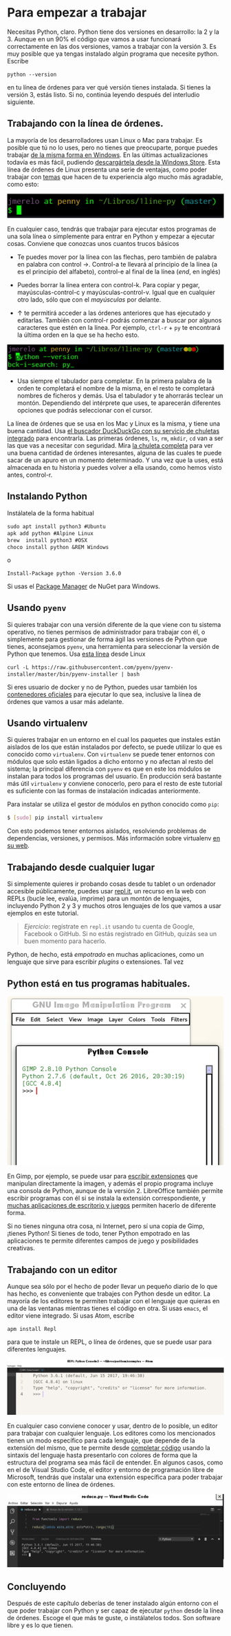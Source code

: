 # Para empezar a trabajar

Necesitas Python, claro. Python tiene dos versiones en desarrollo: la
2 y la 3. Aunque en un 90% el código que vamos a usar funcionará
correctamente en las dos versiones, vamos a trabajar con la
versión 3. Es muy posible que ya tengas instalado algún programa que
necesite python. Escribe

	python --version

en tu línea de órdenes para ver qué versión tienes instalada. Si
tienes la versión 3, estás listo. Si no, continúa leyendo después del
interludio siguiente.

## Trabajando con la línea de órdenes.

La mayoría de los desarrolladores usan Linux o Mac para trabajar. Es
posible que tú no lo uses, pero no tienes que preocuparte, porque
puedes
trabajar
[de la misma forma en Windows](https://www.xataka.com/aplicaciones/asi-es-usar-la-consola-bash-de-ubuntu-en-windows-10). En
las últimas actualizaciones todavía es más fácil,
pudiendo
[descargártela desde la Windows Store](https://www.xataka.com/aplicaciones/ubuntu-llega-a-la-windows-store-y-el-matrimonio-microsoft-linux-esta-en-su-mejor-momento). Esta
línea de órdenes de Linux presenta una serie de ventajas, como poder
trabajar con [temas](https://github.com/Bash-it/bash-it/wiki/Themes)
que hacen de tu experiencia algo mucho más agradable, como esto:

![zsh con oh-my-zsh](../img/bash.png)

En cualquier caso, tendrás que trabajar para ejecutar estos programas
de una sola línea o simplemente para entrar en Python y empezar a
ejecutar cosas. Conviene que conozcas unos cuantos trucos básicos

* Te puedes mover por la línea con las flechas, pero también de
  palabra en palabra con control →. Control-a te llevará al principio
  de la línea (a es el principio del alfabeto), control-e al final de
  la línea (*end*, en inglés)

* Puedes borrar la línea entera con control-k. Para copiar y pegar,
  mayúsculas-control-c y mayúsculas-control-v. Igual que en cualquier
  otro lado, sólo que con el *mayúsculas* por delante.

* ↑ te permitirá acceder a las órdenes anteriores que has ejecutado y
  editarlas. También con control-r podrás comenzar a buscar por
  algunos caracteres que estén en la línea. Por ejemplo, `ctrl-r` +
  `py` te encontrará la última orden en la que se ha hecho esto.

![Control-r py](../img/ctrl-r.png)

* Usa siempre el tabulador para completar. En la primera palabra de la
  orden te completará el nombre de la misma, en el resto te completará
  nombres de ficheros y demás. Usa el tabulador y te ahorrarás teclear
  un montón. Dependiendo del intérprete que uses, te aparecerán
  diferentes opciones que podrás seleccionar con el cursor.

La línea de órdenes que se usa en los Mac y Linux es la misma, y tiene
una buena cantidad. Usa [el buscador DuckDuckGo con su servicio de chuletas integrado](https://duckduckgo.com/?q=linux+cheatsheet&t=canonical&ia=cheatsheet) para
encontrarla. Las primeras órdenes, `ls`, `rm`, `mkdir`, `cd` van a ser las
que vas a necesitar con
seguridad. Mira
[la chuleta completa](https://duckduckgo.com/?q=linux+cheatsheet&t=canonical&ia=cheatsheet&iax=1) para
ver una buena cantidad de órdenes interesantes, alguna de las cuales
te puede sacar de un apuro en un momento determinado. Y una vez que la
uses, está almacenada en tu historia y puedes volver a ella usando,
como hemos visto antes, control-r.

## Instalando Python

Instálatela de la forma habitual

	sudo apt install python3 #Ubuntu
	apk add python #Alpine Linux
	brew  install python3 #OSX
	choco install python &REM Windows

o

	Install-Package python -Version 3.6.0

Si usas
el [Package Manager](https://www.nuget.org/packages/python/3.6.0) de
NuGet para Windows.

## Usando `pyenv`

Si quieres trabajar con una versión diferente de la que viene con tu
sistema operativo, no tienes permisos de administrador para trabajar
con él, o simplemente para gestionar de forma ágil las
versiones de Python que tienes, aconsejamos `pyenv`, una herramienta
para seleccionar la versión de Python que
tenemos. Usa [esta línea](https://github.com/pyenv/pyenv-installer)
desde Linux

	curl -L https://raw.githubusercontent.com/pyenv/pyenv-installer/master/bin/pyenv-installer | bash

Si eres usuario de docker y no de Python, puedes usar también los
[contenedores oficiales](https://hub.docker.com/_/python/) para
ejecutar lo que sea, inclusive la línea de órdenes que vamos a usar
más adelante.

## Usando virtualenv

Si quieres trabajar en un entorno en el cual los paquetes que instales están
aislados de los que están instalados por defecto, se puede utilizar
lo que es conocido como `virtualenv`. Con `virtualenv` se puede tener entornos
con módulos que solo están ligados a dicho entorno y no
afectan al resto del sistema; la principal diferencia con `pyenv` es que en este los módulos se instalan para todos los programas del usuario. En producción será bastante más útil `virtualenv` y conviene conocerlo, pero para el resto de este tutorial es suficiente con las formas de instalación indicadas anteriormente. 

Para instalar se utiliza el gestor de módulos en python conocido como `pip`:

```sh
$ [sudo] pip install virtualenv
```

Con esto podemos tener entornos aislados, resolviendo problemas de dependencias, versiones,
y permisos. Más información sobre virtualenv [en su web](https://virtualenv.pypa.io/en/stable/). 

## Trabajando desde cualquier lugar

Si simplemente quieres ir probando cosas desde tu tablet o un ordenador accesible públicamente, puedes usar [repl.it](https://repl.it/languages/python3), un recurso en la web con REPLs (bucle lee, evalúa, imprime) para un montón de lenguajes, incluyendo Python 2 y 3 y muchos otros lenguajes de los que vamos a usar ejemplos en este tutorial. 

> *Ejercicio*: regístrate en `repl.it` usando tu cuenta de Google, Facebook o GitHub. Si no estás registrado en GitHub, quizás sea un buen momento para hacerlo. 

Python, de hecho, está *empotrado* en muchas aplicaciones, como un
lenguaje que sirve para escribir *plugins* o extensiones. Tal vez  

## Python está en tus programas habituales.

![En Gimp](../img/python-gimp.png)

En Gimp, por ejemplo, se puede usar
para
[escribir extensiones](https://www.ibm.com/developerworks/library/os-autogimp/index.html) que
manipulan directamente la imagen, y además el propio programa incluye
una consola de Python, aunque de la versión 2. LibreOffice también
permite escribir programas con él si se instala la extensión
correspondiente,
y
[muchas aplicaciones de escritorio y juegos](https://wiki.python.org/moin/AppsWithPythonScripting) permiten
hacerlo de diferente forma.

Si no tienes ninguna otra cosa, ni Internet, pero sí una copia de
Gimp, ¡tienes Python! Si tienes de todo, tener Python empotrado en las
aplicaciones te permite diferentes campos de juego y posibilidades
creativas. 


## Trabajando con un editor

Aunque sea sólo por el hecho de poder llevar un pequeño diario de lo
que has hecho, es conveniente que trabajes con Python desde un
editor. La mayoría de los editores te permiten trabajar con el
lenguaje que quieras en una de las ventanas mientras tienes el código
en otra. Si usas `emacs`, el editor viene integrado. Si usas Atom,
escribe

```
apm install Repl
```

para que te instale un REPL, o línea de órdenes, que se puede usar
para diferentes lenguajes.

![Línea de órdenes de Python en Atom](../img/atom-repl.png)

En cualquier caso conviene conocer y usar, dentro de lo posible, un
editor para trabajar con cualquier lenguaje. Los editores como los
mencionados tienen un modo específico para cada lenguaje, que depende
de la extensión del mismo, que te permite
desde
[completar código](https://code.visualstudio.com/docs/languages/python) usando
la sintaxis del lenguaje hasta
presentarlo con colores de forma que la estructura del programa sea
más fácil de entender. En algunos casos, como en el de Visual Studio
Code, el editor y entorno de programación libre de Microsoft, tendrás
que instalar una extensión específica para poder trabajar con este
entorno de línea de órdenes.

![Código Python y REPL en VS Code](../img/code-repl.png)

## Concluyendo

Después de este capítulo deberías de tener instalado algún entorno con
el que poder trabajar con Python y ser capaz de ejecutar `python`
desde la línea de órdenes. Escoge el que más te guste, o instálatelos
todos. Son software libre y es lo que tienen.
